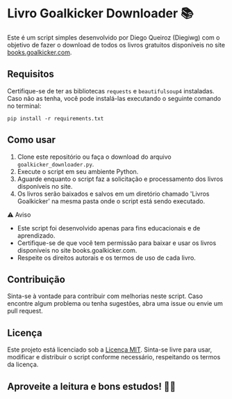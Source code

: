 # Livro Goalkicker Downloader 📚

Este é um script simples desenvolvido por Diego Queiroz (Diegiwg) com o objetivo de fazer o download de todos os livros gratuitos disponíveis no site [books.goalkicker.com](https://books.goalkicker.com/).

## Requisitos

Certifique-se de ter as bibliotecas `requests` e `beautifulsoup4` instaladas. Caso não as tenha, você pode instalá-las executando o seguinte comando no terminal:

```
pip install -r requirements.txt
```

## Como usar

1. Clone este repositório ou faça o download do arquivo `goalkicker_downloader.py`.
2. Execute o script em seu ambiente Python.
3. Aguarde enquanto o script faz a solicitação e processamento dos livros disponíveis no site.
4. Os livros serão baixados e salvos em um diretório chamado 'Livros Goalkicker' na mesma pasta onde o script está sendo executado.

⚠️ Aviso

- Este script foi desenvolvido apenas para fins educacionais e de aprendizado.
- Certifique-se de que você tem permissão para baixar e usar os livros disponíveis no site books.goalkicker.com.
- Respeite os direitos autorais e os termos de uso de cada livro.

## Contribuição

Sinta-se à vontade para contribuir com melhorias neste script. Caso encontre algum problema ou tenha sugestões, abra uma issue ou envie um pull request.

## Licença

Este projeto está licenciado sob a [Licença MIT](https://opensource.org/licenses/MIT). Sinta-se livre para usar, modificar e distribuir o script conforme necessário, respeitando os termos da licença.

## Aproveite a leitura e bons estudos! 📖✨
